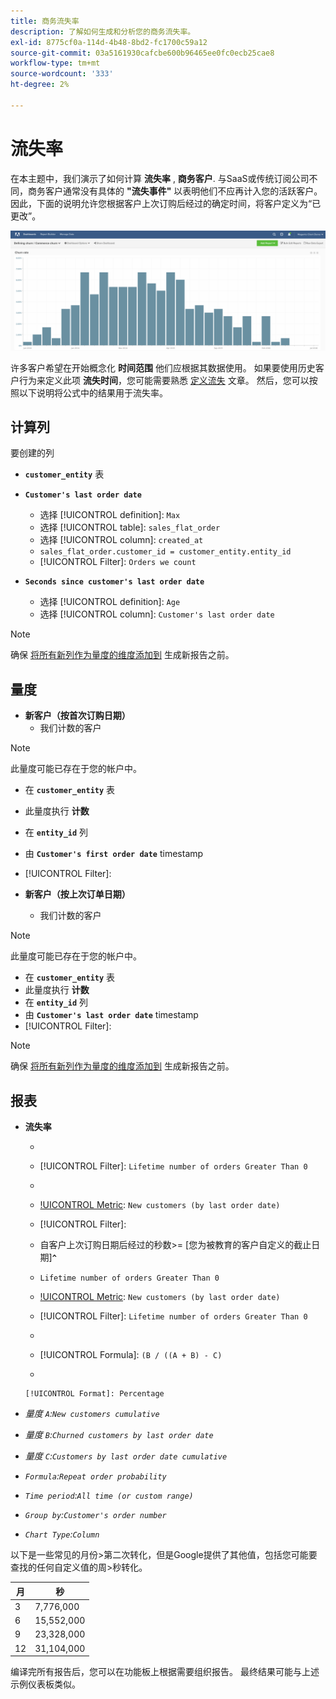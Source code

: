 ```yaml
---
title: 商务流失率
description: 了解如何生成和分析您的商务流失率。
exl-id: 8775cf0a-114d-4b48-8bd2-fc1700c59a12
source-git-commit: 03a5161930cafcbe600b96465ee0fc0ecb25cae8
workflow-type: tm+mt
source-wordcount: '333'
ht-degree: 2%

---
```


# 流失率

在本主题中，我们演示了如何计算 **流失率** , **商务客户**. 与SaaS或传统订阅公司不同，商务客户通常没有具体的 **&quot;流失事件&quot;** 以表明他们不应再计入您的活跃客户。 因此，下面的说明允许您根据客户上次订购后经过的确定时间，将客户定义为“已更改”。

![](../../assets/Churn_rate_image.png)

许多客户希望在开始概念化 **时间范围** 他们应根据其数据使用。 如果要使用历史客户行为来定义此项 **流失时间**，您可能需要熟悉 [定义流失](../analysis/define-cust-churn.md) 文章。 然后，您可以按照以下说明将公式中的结果用于流失率。

## 计算列

要创建的列

* **`customer_entity`** 表
* **`Customer's last order date`**
   * 选择 [!UICONTROL definition]: `Max`
   * 选择 [!UICONTROL table]: `sales_flat_order`
   * 选择 [!UICONTROL column]: `created_at`
   * `sales_flat_order.customer_id = customer_entity.entity_id`
   * [!UICONTROL Filter]: `Orders we count`

* **`Seconds since customer's last order date`**
   * 选择 [!UICONTROL definition]: `Age`
   * 选择 [!UICONTROL column]: `Customer's last order date`

>[!NOTE]
>
>确保 [将所有新列作为量度的维度添加到](../data-warehouse-mgr/manage-data-dimensions-metrics.md) 生成新报告之前。

## 量度

* **新客户（按首次订购日期）**
   * 我们计数的客户

>[!NOTE]
>
>此量度可能已存在于您的帐户中。

* 在 **`customer_entity`** 表
* 此量度执行 **计数**
* 在 **`entity_id`** 列
* 由 **`Customer's first order date`** timestamp
* [!UICONTROL Filter]:

* **新客户（按上次订单日期）**
   * 我们计数的客户

>[!NOTE]
>
>此量度可能已存在于您的帐户中。

* 在 **`customer_entity`** 表
* 此量度执行 **计数**
* 在 **`entity_id`** 列
* 由 **`Customer's last order date`** timestamp
* [!UICONTROL Filter]:

>[!NOTE]
>
>确保 [将所有新列作为量度的维度添加到](../data-warehouse-mgr/manage-data-dimensions-metrics.md) 生成新报告之前。

## 报表

* **流失率**
   * [!UICONTROL Metric]:新客户（按首次订购日期）
   * [!UICONTROL Filter]: `Lifetime number of orders Greater Than 0`
   * 
      [!UICONTROL Perspective]: `Cumulative`
   * [!UICONTROL Metric]: `New customers (by last order date)`
   * [!UICONTROL Filter]:
   * 自客户上次订购日期后经过的秒数>= [您为被教育的客户自定义的截止日期&#x200B;]**`^`**
   * `Lifetime number of orders Greater Than 0`

   * [!UICONTROL Metric]: `New customers (by last order date)`
   * [!UICONTROL Filter]: `Lifetime number of orders Greater Than 0`
   * 
      [!UICONTROL Perspective]: Cumulative
   * [!UICONTROL Formula]: `(B / ((A + B) - C)`
   * 

      [!UICONTROL Format]: Percentage

* *量度 `A`:`New customers cumulative`*
* *量度 `B`:`Churned customers by last order date`*
* *量度 `C`:`Customers by last order date cumulative`*
* *`Formula`:`Repeat order probability`*
* *`Time period`:`All time (or custom range)`*
* *`Group by`:`Customer's order number`*
* *`Chart Type`:`Column`*

以下是一些常见的月份>第二次转化，但是Google提供了其他值，包括您可能要查找的任何自定义值的周>秒转化。

| **月** | **秒** |
|---|---|
| 3 | 7,776,000 |
| 6 | 15,552,000 |
| 9 | 23,328,000 |
| 12 | 31,104,000 |

编译完所有报告后，您可以在功能板上根据需要组织报告。 最终结果可能与上述示例仪表板类似。
